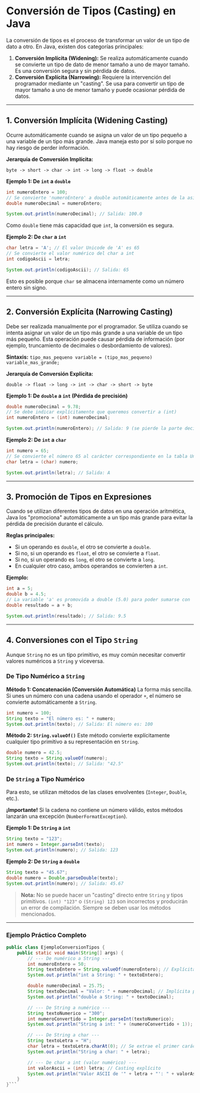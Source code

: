 # Conversión de Tipos (Casting) en Java

La conversión de tipos es el proceso de transformar un valor de un tipo de dato a otro. En Java, existen dos categorías principales:

1.  **Conversión Implícita (Widening):** Se realiza automáticamente cuando se convierte un tipo de dato de menor tamaño a uno de mayor tamaño. Es una conversión segura y sin pérdida de datos.
2.  **Conversión Explícita (Narrowing):** Requiere la intervención del programador mediante un "casting". Se usa para convertir un tipo de mayor tamaño a uno de menor tamaño y puede ocasionar pérdida de datos.

---

## 1. Conversión Implícita (Widening Casting)

Ocurre automáticamente cuando se asigna un valor de un tipo pequeño a una variable de un tipo más grande. Java maneja esto por sí solo porque no hay riesgo de perder información.

**Jerarquía de Conversión Implícita:**
```
byte -> short -> char -> int -> long -> float -> double
```

**Ejemplo 1: De `int` a `double`**
```java
int numeroEntero = 100;
// Se convierte 'numeroEntero' a double automáticamente antes de la asignación
double numeroDecimal = numeroEntero; 

System.out.println(numeroDecimal); // Salida: 100.0
```
Como `double` tiene más capacidad que `int`, la conversión es segura.

**Ejemplo 2: De `char` a `int`**
```java
char letra = 'A'; // El valor Unicode de 'A' es 65
// Se convierte el valor numérico del char a int
int codigoAscii = letra;

System.out.println(codigoAscii); // Salida: 65
```
Esto es posible porque `char` se almacena internamente como un número entero sin signo.

---

## 2. Conversión Explícita (Narrowing Casting)

Debe ser realizada manualmente por el programador. Se utiliza cuando se intenta asignar un valor de un tipo más grande a una variable de un tipo más pequeño. Esta operación puede causar pérdida de información (por ejemplo, truncamiento de decimales o desbordamiento de valores).

**Sintaxis:** `tipo_mas_pequeno variable = (tipo_mas_pequeno) variable_mas_grande;`

**Jerarquía de Conversión Explícita:**
```
double -> float -> long -> int -> char -> short -> byte
```

**Ejemplo 1: De `double` a `int` (Pérdida de precisión)**
```java
double numeroDecimal = 9.78;
// Se debe indicar explícitamente que queremos convertir a (int)
int numeroEntero = (int) numeroDecimal;

System.out.println(numeroEntero); // Salida: 9 (se pierde la parte decimal)
```

**Ejemplo 2: De `int` a `char`**
```java
int numero = 65;
// Se convierte el número 65 al carácter correspondiente en la tabla Unicode/ASCII
char letra = (char) numero;

System.out.println(letra); // Salida: A
```

---

## 3. Promoción de Tipos en Expresiones

Cuando se utilizan diferentes tipos de datos en una operación aritmética, Java los "promociona" automáticamente a un tipo más grande para evitar la pérdida de precisión durante el cálculo.

**Reglas principales:**
*   Si un operando es `double`, el otro se convierte a `double`.
*   Si no, si un operando es `float`, el otro se convierte a `float`.
*   Si no, si un operando es `long`, el otro se convierte a `long`.
*   En cualquier otro caso, ambos operandos se convierten a `int`.

**Ejemplo:**
```java
int a = 5;
double b = 4.5;
// La variable 'a' es promovida a double (5.0) para poder sumarse con 'b'
double resultado = a + b;

System.out.println(resultado); // Salida: 9.5
```

---

## 4. Conversiones con el Tipo `String`

Aunque `String` no es un tipo primitivo, es muy común necesitar convertir valores numéricos a `String` y viceversa.

### De Tipo Numérico a `String`

**Método 1: Concatenación (Conversión Automática)**
La forma más sencilla. Si unes un número con una cadena usando el operador `+`, el número se convierte automáticamente a `String`.

```java
int numero = 100;
String texto = "El número es: " + numero;
System.out.println(texto); // Salida: El número es: 100
```

**Método 2: `String.valueOf()`**
Este método convierte explícitamente cualquier tipo primitivo a su representación en `String`.

```java
double numero = 42.5;
String texto = String.valueOf(numero);
System.out.println(texto); // Salida: "42.5"
```

### De `String` a Tipo Numérico

Para esto, se utilizan métodos de las clases envolventes (`Integer`, `Double`, etc.).

**¡Importante!** Si la cadena no contiene un número válido, estos métodos lanzarán una excepción (`NumberFormatException`).

**Ejemplo 1: De `String` a `int`**
```java
String texto = "123";
int numero = Integer.parseInt(texto);
System.out.println(numero); // Salida: 123
```

**Ejemplo 2: De `String` a `double`**
```java
String texto = "45.67";
double numero = Double.parseDouble(texto);
System.out.println(numero); // Salida: 45.67
```
> **Nota:** No se puede hacer un "casting" directo entre `String` y tipos primitivos. `(int) "123"` o `(String) 123` son incorrectos y producirán un error de compilación. Siempre se deben usar los métodos mencionados.

---

### Ejemplo Práctico Completo

```java
public class EjemploConversionTipos {
    public static void main(String[] args) {
        // --- De numérico a String ---
        int numeroEntero = 50;
        String textoEntero = String.valueOf(numeroEntero); // Explícita
        System.out.println("int a String: " + textoEntero);

        double numeroDecimal = 25.75;
        String textoDecimal = "Valor: " + numeroDecimal; // Implícita por concatenación
        System.out.println("double a String: " + textoDecimal);

        // --- De String a numérico ---
        String textoNumerico = "300";
        int numeroConvertido = Integer.parseInt(textoNumerico);
        System.out.println("String a int: " + (numeroConvertido + 1)); // Se puede operar con él

        // --- De String a char ---
        String textoLetra = "H";
        char letra = textoLetra.charAt(0); // Se extrae el primer carácter
        System.out.println("String a char: " + letra);

        // --- De char a int (valor numérico) ---
        int valorAscii = (int) letra; // Casting explícito
        System.out.println("Valor ASCII de '" + letra + "': " + valorAscii);
    }
}```
```
